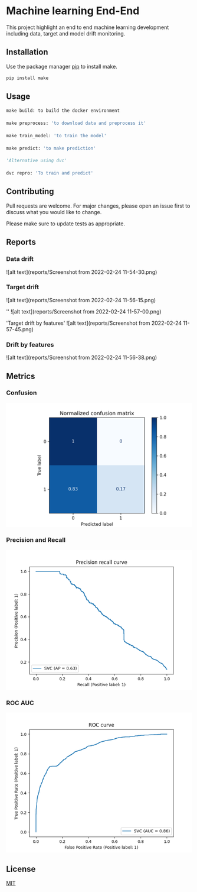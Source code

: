 # Machine learning End-End

This project highlight an end to end machine learning development including data, target and model drift monitoring. 

## Installation

Use the package manager [pip](https://pip.pypa.io/en/stable/) to install make.

```bash
pip install make
```

## Usage

```python
make build: to build the docker environment

make preprocess: 'to download data and preprocess it'

make train_model: 'to train the model'

make predict: 'to make prediction'

'Alternative using dvc'

dvc repro: 'To train and predict'

```

## Contributing
Pull requests are welcome. For major changes, please open an issue first to discuss what you would like to change.

Please make sure to update tests as appropriate.

## Reports

### Data drift

![alt text](reports/Screenshot from 2022-02-24 11-54-30.png)

### Target drift
![alt text](reports/Screenshot from 2022-02-24 11-56-15.png)

''
![alt text](reports/Screenshot from 2022-02-24 11-57-00.png)

'Target drift by features'
![alt text](reports/Screenshot from 2022-02-24 11-57-45.png)



### Drift by features
![alt text](reports/Screenshot from 2022-02-24 11-56-38.png)

## Metrics

### Confusion

![alt text](mlruns/1/b00e034957b14c25b85b88893ca48967/artifacts/training_confusion_matrix.png)

### Precision and Recall

![alt text](mlruns/1/b00e034957b14c25b85b88893ca48967/artifacts/training_precision_recall_curve.png)

### ROC AUC

![alt text](mlruns/1/b00e034957b14c25b85b88893ca48967/artifacts/training_roc_curve.png)

## License
[MIT](https://choosealicense.com/licenses/mit/)